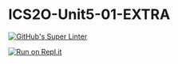 # ICS2O-Unit5-01-EXTRA

[![GitHub's Super Linter](https://github.com/jaejun-lee06/ICS2O-Unit5-01-EXTRA/workflows/GitHub's%20Super%20Linter/badge.svg)](https://github.com/jaejun-lee06/ICS2O-Unit5-01-EXTRA/actions)

[![Run on Repl.it](https://repl.it/badge/github/jaejun-lee06/ICS2O-Unit5-01-EXTRA)](https://repl.it/github/jaejun-lee06/ICS2O-Unit5-01-EXTRA)
